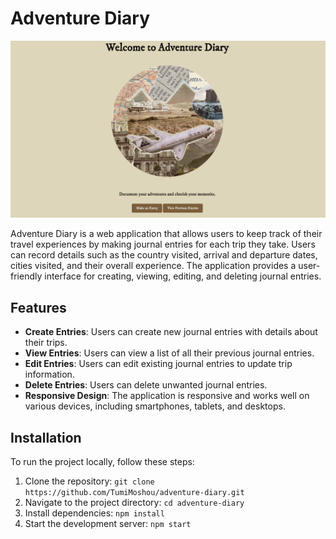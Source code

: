 # Adventure Diary

![Adventure Diary Screenshot](./images/adventure-diary-screenshot.png)

Adventure Diary is a web application that allows users to keep track of their travel experiences by making journal entries for each trip they take. Users can record details such as the country visited, arrival and departure dates, cities visited, and their overall experience. The application provides a user-friendly interface for creating, viewing, editing, and deleting journal entries.

## Features

- **Create Entries**: Users can create new journal entries with details about their trips.
- **View Entries**: Users can view a list of all their previous journal entries.
- **Edit Entries**: Users can edit existing journal entries to update trip information.
- **Delete Entries**: Users can delete unwanted journal entries.
- **Responsive Design**: The application is responsive and works well on various devices, including smartphones, tablets, and desktops.

## Installation

To run the project locally, follow these steps:

1. Clone the repository: `git clone https://github.com/TumiMoshou/adventure-diary.git`
2. Navigate to the project directory: `cd adventure-diary`
3. Install dependencies: `npm install`
4. Start the development server: `npm start`
